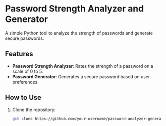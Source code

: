 # Password Strength Analyzer and Generator

A simple Python tool to analyze the strength of passwords and generate secure passwords.

## Features
- **Password Strength Analyzer**: Rates the strength of a password on a scale of 0 to 5.
- **Password Generator**: Generates a secure password based on user preferences.

## How to Use
1. Clone the repository:
   ```bash
   git clone https://github.com/your-username/password-analyzer-generator.git
